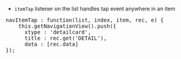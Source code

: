 <ul>
  <li><code>itemTap</code> listener on the list handles tap event anywhere in an item</li>
</ul>

<pre class="runnable readonly 150">
navItemTap : function(list, index, item, rec, e) {
    this.getNavigationView().push({
      xtype : 'detailcard',
      title : rec.get('DETAIL'),
      data : [rec.data]
});
</pre>